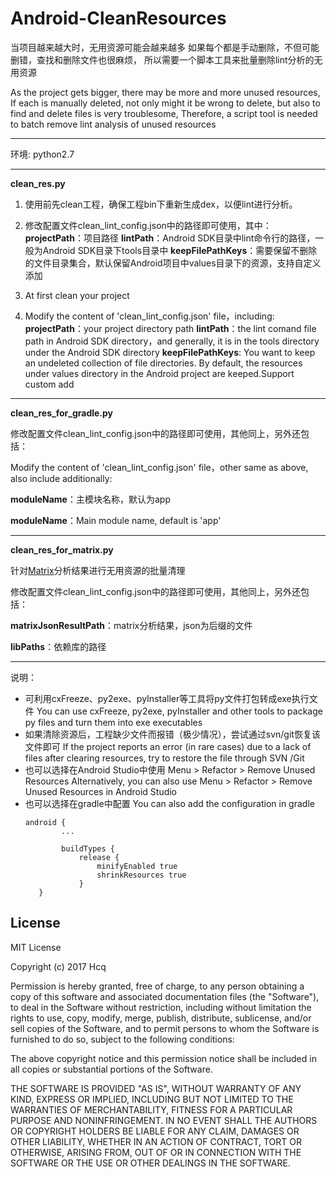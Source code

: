 # Android-CleanResources

当项目越来越大时，无用资源可能会越来越多
如果每个都是手动删除，不但可能删错，查找和删除文件也很麻烦，
所以需要一个脚本工具来批量删除lint分析的无用资源

As the project gets bigger, there may be more and more unused resources,
If each is manually deleted, not only might it be wrong to delete, but also to find and delete files is very troublesome,
Therefore, a script tool is needed to batch remove lint analysis of unused resources

- - -

环境: python2.7

- - -

**clean_res.py**

1. 使用前先clean工程，确保工程bin下重新生成dex，以便lint进行分析。
1. 修改配置文件clean_lint_config.json中的路径即可使用，其中：
**projectPath**：项目路径
**lintPath**：Android SDK目录中lint命令行的路径，一般为Android SDK目录下tools目录中
**keepFilePathKeys**：需要保留不删除的文件目录集合，默认保留Android项目中values目录下的资源，支持自定义添加


1. At first clean your project
1. Modify the content of 'clean_lint_config.json' file，including:
**projectPath**：your project directory path
**lintPath**：the lint comand file path in Android SDK directory，and generally, it is in the tools directory under the Android SDK directory
**keepFilePathKeys**: You want to keep an undeleted collection of file directories.
By default, the resources under values directory in the Android project are keeped.Support custom add

- - -

**clean_res_for_gradle.py**

修改配置文件clean_lint_config.json中的路径即可使用，其他同上，另外还包括：

Modify the content of 'clean_lint_config.json' file，other same as above, also include additionally:

**moduleName**：主模块名称，默认为app

**moduleName**：Main module name, default is 'app'

- - -

**clean_res_for_matrix.py**

针对[Matrix](https://github.com/Tencent/matrix "Matrix")分析结果进行无用资源的批量清理

修改配置文件clean_lint_config.json中的路径即可使用，其他同上，另外还包括：

**matrixJsonResultPath**：matrix分析结果，json为后缀的文件

**libPaths**：依赖库的路径

- - -

说明：
- 可利用cxFreeze、py2exe、pyInstaller等工具将py文件打包转成exe执行文件
	You can use cxFreeze, py2exe, pyInstaller and other tools to package py files and turn them into exe executables
- 如果清除资源后，工程缺少文件而报错（极少情况），尝试通过svn/git恢复该文件即可
	If the project reports an error (in rare cases) due to a lack of files after clearing resources, try to restore the file through SVN /Git
- 也可以选择在Android Studio中使用 Menu > Refactor > Remove Unused Resources
	Alternatively, you can also use Menu > Refactor > Remove Unused Resources in Android Studio
- 也可以选择在gradle中配置
	You can also add the configuration in gradle
	```
    android {
            ...

            buildTypes {
                release {
                    minifyEnabled true
                    shrinkResources true
                }
       }
    ```

## License

MIT License

Copyright (c) 2017 Hcq

Permission is hereby granted, free of charge, to any person obtaining a copy
of this software and associated documentation files (the "Software"), to deal
in the Software without restriction, including without limitation the rights
to use, copy, modify, merge, publish, distribute, sublicense, and/or sell
copies of the Software, and to permit persons to whom the Software is
furnished to do so, subject to the following conditions:

The above copyright notice and this permission notice shall be included in all
copies or substantial portions of the Software.

THE SOFTWARE IS PROVIDED "AS IS", WITHOUT WARRANTY OF ANY KIND, EXPRESS OR
IMPLIED, INCLUDING BUT NOT LIMITED TO THE WARRANTIES OF MERCHANTABILITY,
FITNESS FOR A PARTICULAR PURPOSE AND NONINFRINGEMENT. IN NO EVENT SHALL THE
AUTHORS OR COPYRIGHT HOLDERS BE LIABLE FOR ANY CLAIM, DAMAGES OR OTHER
LIABILITY, WHETHER IN AN ACTION OF CONTRACT, TORT OR OTHERWISE, ARISING FROM,
OUT OF OR IN CONNECTION WITH THE SOFTWARE OR THE USE OR OTHER DEALINGS IN THE
SOFTWARE.
